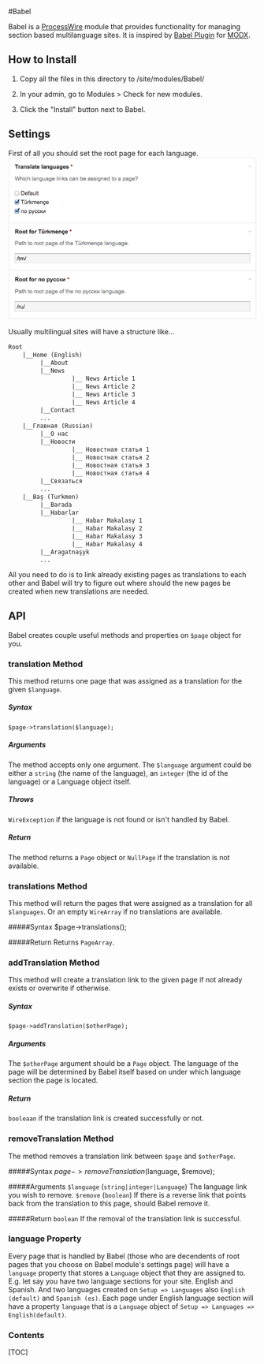 #Babel

Babel is a [ProcessWire][PW] module that provides functionality for managing 
section based multilanguage sites. It is inspired by [Babel Plugin][Babel MODX] for [MODX][MODX].

[PW]: 					https://processwire.com "Open source CMS with a great API–ProcessWire CMF/CMS"
[Babel MODX]: 	http://rtfm.modx.com/extras/revo/babel
[MODX]: 				http://modx.com/

## How to Install

1. Copy all the files in this directory to /site/modules/Babel/ 

2. In your admin, go to Modules > Check for new modules. 

3. Click the "Install" button next to Babel.


## Settings

First of all you should set the root page for each language.
![settings-language](readme/settings-languages.png "Language settings")

Usually multilingual sites will have a structure like...

```
Root
	|__Home (English)
	     |__About
	     |__News
	     		  |__ News Article 1
	     		  |__ News Article 2
	     		  |__ News Article 3
	     		  |__ News Article 4
	     |__Contact
	     ...
	|__Главная (Russian)
	     |__О нас
	     |__Новости
	     		  |__ Новостная статья 1
	     		  |__ Новостная статья 2
	     		  |__ Новостная статья 3
	     		  |__ Новостная статья 4
	     |__Связаться
	     ...
	|__Baş (Turkmen)
	     |__Barada
	     |__Habarlar
	     		  |__ Habar Makalasy 1
	     		  |__ Habar Makalasy 2
	     		  |__ Habar Makalasy 3
	     		  |__ Habar Makalasy 4
	     |__Aragatnaşyk
	     ...
```
All you need to do is to link already existing pages as translations to each 
other and Babel will try to figure out where should the new pages be created when 
new translations are needed.


## API
Babel creates couple useful methods and properties on `$page` object for you.

### translation Method
This method returns one page that was assigned as a translation for the given `$language`.

##### Syntax
	$page->translation($language);

##### Arguments
The method accepts only one argument. The `$language` argument could be either a 
`string` (the name of the language), an `integer` (the id of the language) or a 
Language object itself.

##### Throws
`WireException` if the language is not found or isn't handled by Babel.

##### Return
The method returns a `Page` object or `NullPage` if the translation is not available.

### translations Method
This method will return the pages that were assigned as a translation for all `$languages`.
Or an empty `WireArray` if no translations are available.

#####Syntax
	$page->translations();

#####Return
Returns `PageArray`.

### addTranslation Method
This method will create a translation link to the given page if not already exists or 
overwrite if otherwise.

##### Syntax
	$page->addTranslation($otherPage);

##### Arguments
The `$otherPage` argument should be a `Page` object. The language of the page
will be determined by Babel itself based on under which language section the 
page is located.

##### Return
`booleaan` if the translation link is created successfully or not.

### removeTranslation Method
The method removes a translation link between `$page` and `$otherPage`.

#####Syntax
	$page->removeTranslation($language, $remove);

#####Arguments
`$language` (`string|integer|Language`) The language link you wish to remove.
`$remove` (`boolean`) If there is a reverse link that points back from the 
translation to this page, should Babel remove it.

#####Return
`boolean` If the removal of the translation link is successful.

### language Property
Every page that is handled by Babel (those who are decendents of root pages that 
you choose on Babel module's settings page) will have a `language` property that
stores a `Language` object that they are assigned to. E.g. let say you have two 
language sections for your site. English and Spanish. And two languages created
on `Setup => Languages` also `English (default)` and `Spanish (es)`. Each page under
English language section will have a property `language` that is a `Language` object
of `Setup => Languages => English(default)`.

### Contents
[TOC]